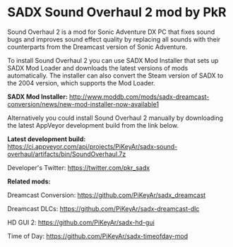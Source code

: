 # SADX Sound Overhaul 2 mod by PkR

Sound Overhaul 2 is a mod for Sonic Adventure DX PC that fixes sound bugs and improves sound effect quality by replacing all sounds with their counterparts from the Dreamcast version of Sonic Adventure. 

To install Sound Overhaul 2 you can use SADX Mod Installer that sets up SADX Mod Loader and downloads the latest versions of mods automatically. The installer can also convert the Steam version of SADX to the 2004 version, which supports the Mod Loader. 

**SADX Mod Installer:** http://www.moddb.com/mods/sadx-dreamcast-conversion/news/new-mod-installer-now-available1

Alternatively you could install Sound Overhaul 2 manually by downloading the latest AppVeyor development build from the link below.

**Latest development build:** https://ci.appveyor.com/api/projects/PiKeyAr/sadx-sound-overhaul/artifacts/bin/SoundOverhaul.7z

Developer's Twitter: https://twitter.com/pkr_sadx

**Related mods:**

Dreamcast Conversion: https://github.com/PiKeyAr/sadx_dreamcast

Dreamcast DLCs: https://github.com/PiKeyAr/sadx-dreamcast-dlc

HD GUI 2: https://github.com/PiKeyAr/sadx-hd-gui

Time of Day: https://github.com/PiKeyAr/sadx-timeofday-mod
